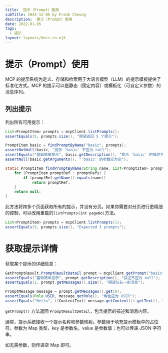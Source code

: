 ```yaml
---
title:  提示（Prompt）使用
subTitle: 2024-12-05 by Frank Cheung
description:  提示（Prompt）使用
date: 2022-01-05
tags:
  - 提示
layout: layouts/docs-cn.njk
---
```

# 提示（Prompt）使用

MCP 的提示系统为定义、存储和检索用于大语言模型（LLM）的提示模板提供了标准化方式。MCP 的提示可以是静态（固定内容）或模板化（可自定义参数）的消息序列。

## 列出提示

列出所有可用提示：

```java
List<PromptItem> prompts = mcpClient.listPrompts();
assertEquals(5, prompts.size(), "期望返回 5 个提示");

PromptItem basic = findPromptByName("basic", prompts);
assertNotNull(basic, "提示 'basic' 不应为 null");
assertEquals("基础简单提示", basic.getDescription(), "提示 'basic' 的描述不符");
assertNull(basic.getArguments(), "'basic' 的参数应为空");

static PromptItem findPromptByName(String name, List<PromptItem> promptRefs) {
    for (PromptItem promptRef : promptRefs) {
        if (promptRef.getName().equals(name))
            return promptRef;
    }
    return null;
}
```

此方法将跨多个页面获取所有的提示，并没有分页。如果你需要对分页进行更精细的控制，可以改用重载的`listPrompts(int pageNo)`方法。

``` java
List<PromptItem> prompts = mcpClient.listPrompts(1);
assertEquals(3, prompts.size(), "Expected 3 prompts");
```

# 获取提示详情

获取某个提示的详细信息：

```java
GetPromptResult.PromptResultDetail prompt = mcpClient.getPrompt("basic", new HashMap<>());
assertEquals("基础简单提示", prompt.getDescription(), "描述不应为 null");
assertEquals(1, prompt.getMessages().size(), "期望仅有一条消息");

PromptMessage message = prompt.getMessages().get(0);
assertEquals(Role.USER, message.getRole(), "角色应为 USER");
assertEquals("Hello", ((ContentText) message.getContent()).getText(), "文本内容应为 'Hello'");
```

`getPrompt()` 方法返回 `PromptResultDetail`，包含提示的描述和消息内容。

通常，提示系统接收一个提示名称和参数映射。参数用于填充提示模板中的占位符。参数为 Map 类型，key 是参数名，value 是参数值；也可以传递 JSON 字符串。

如无需参数，则传递空 Map 即可。

